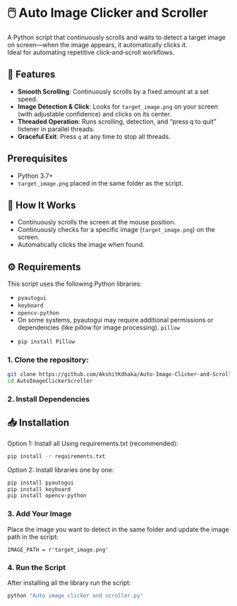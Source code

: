 # 🖱️ Auto Image Clicker and Scroller

A Python script that continuously scrolls and waits to detect a target image on screen—when the image appears, it automatically clicks it.  
Ideal for automating repetitive click‑and‑scroll workflows.

## 📌 Features

- **Smooth Scrolling**: Continuously scrolls by a fixed amount at a set speed.
- **Image Detection & Click**: Looks for `target_image.png` on your screen (with adjustable confidence) and clicks on its center.
- **Threaded Operation**: Runs scrolling, detection, and “press q to quit” listener in parallel threads.
- **Graceful Exit**: Press `q` at any time to stop all threads.

## Prerequisites

- Python 3.7+  
- `target_image.png` placed in the same folder as the script.


## 🎯 How It Works

- Continuously scrolls the screen at the mouse position.
- Continuously checks for a specific image (`target_image.png`) on the screen.
- Automatically clicks the image when found.

## ⚙️ Requirements

This script uses the following Python libraries:
- `pyautogui`
- `keyboard`
- `opencv-python`
-  On some systems, pyautogui may require additional permissions or dependencies (like pillow for image processing). `pillow`
-  ```bash
   pip install Pillow
   ```

### 1. Clone the repository:

```bash
git clone https://github.com/AkshitKdhaka/Auto-Image-Clicker-and-Scroller.git
cd AutoImageClickerScroller
```
### 2. Install Dependencies
   
## 📥 Installation
Option 1: Install all Using requirements.txt (recommended):
```bash
pip install -r requirements.txt
```

Option 2: Install libraries one by one:
```bash
pip install pyautogui
pip install keyboard
pip install opencv-python
```

### 3. Add Your Image
Place the image you want to detect in the same folder and update the image path in the script:
```
IMAGE_PATH = r'target_image.png'
```

### 4. Run the Script
After installing all the library run the script:
```bash
python "Auto image clicker and scroller.py"

